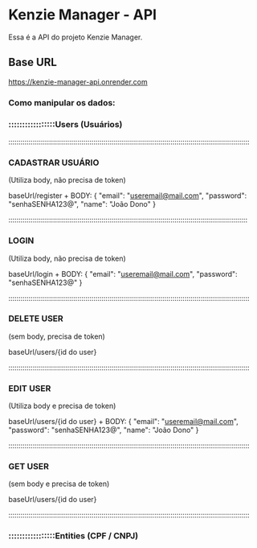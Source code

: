 # Kenzie Manager - API

Essa é a API do projeto Kenzie Manager.

## Base URL

https://kenzie-manager-api.onrender.com


### Como manipular os dados:

### :::::::::::::::::Users (Usuários) 

:::::::::::::::::::::::::::::::::::::::::::::::::::::::::::::::::::::::::::::::::::::::::::::::::::::::::::::::::::::::

### CADASTRAR USUÁRIO
(Utiliza body, não precisa de token)

baseUrl/register
+
BODY:
	{
		"email": "useremail@mail.com",
		"password": "senhaSENHA123@",
		"name": "João Dono"	
	}
	
::::::::::::::::::::::::::::::::::::::::::::::::::::::::::::::::::::::::::::::::::::::::::::::::::::::::::::::::::::::
	
### LOGIN
(Utiliza body, não precisa de token)

baseUrl/login
+
BODY:
	{
		"email": "useremail@mail.com",
		"password": "senhaSENHA123@"
	}
	
:::::::::::::::::::::::::::::::::::::::::::::::::::::::::::::::::::::::::::::::::::::::::::::::::::::::::::::::::::::::
	
### DELETE USER
(sem body, precisa de token)

baseUrl/users/{id do user}

:::::::::::::::::::::::::::::::::::::::::::::::::::::::::::::::::::::::::::::::::::::::::::::::::::::::::::::::::::::::

### EDIT USER
(Utiliza body e precisa de token)

baseUrl/users/{id do user}
+
BODY:
	{
		"email": "useremail@mail.com",
		"password": "senhaSENHA123@",
		"name": "João Dono"
	}

:::::::::::::::::::::::::::::::::::::::::::::::::::::::::::::::::::::::::::::::::::::::::::::::::::::::::::::::::::::::

### GET USER
 (sem body e precisa de token)
 
 baseUrl/users/{id do user}
 
 :::::::::::::::::::::::::::::::::::::::::::::::::::::::::::::::::::::::::::::::::::::::::::::::::::::::::::::::::::::::
 
 
### :::::::::::::::::Entities (CPF / CNPJ) 

